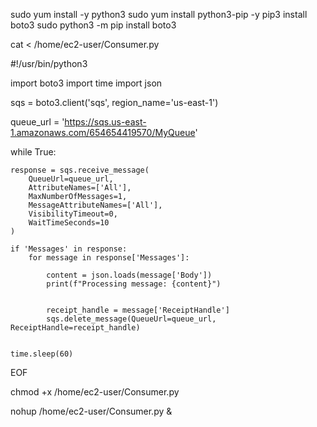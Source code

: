 sudo yum install -y python3
sudo yum install python3-pip -y
pip3 install boto3
sudo python3 -m pip install boto3

 
 
cat <<EOF > /home/ec2-user/Consumer.py 
 
#!/usr/bin/python3 
 
import boto3
import time
import json


sqs = boto3.client('sqs', region_name='us-east-1')


queue_url = 'https://sqs.us-east-1.amazonaws.com/654654419570/MyQueue'

while True:
    
    response = sqs.receive_message(
        QueueUrl=queue_url,
        AttributeNames=['All'],
        MaxNumberOfMessages=1,
        MessageAttributeNames=['All'],
        VisibilityTimeout=0,
        WaitTimeSeconds=10  
    )

    if 'Messages' in response:
        for message in response['Messages']:
            
            content = json.loads(message['Body'])
            print(f"Processing message: {content}")

         
            receipt_handle = message['ReceiptHandle']
            sqs.delete_message(QueueUrl=queue_url, ReceiptHandle=receipt_handle)


    time.sleep(60)

EOF 
 
 
chmod +x /home/ec2-user/Consumer.py 
 
 
nohup /home/ec2-user/Consumer.py  &